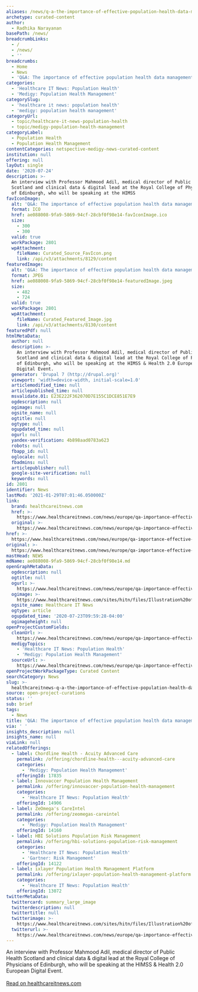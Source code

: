 ```yaml
---
aliases: /news/q-a-the-importance-of-effective-population-health-data-management
archetype: curated-content
author:
  - Radhika Narayanan
basePath: /news/
breadcrumbLinks:
  - /
  - /news/
  - ''
breadcrumbs:
  - Home
  - News
  - 'Q&A: The importance of effective population health data management'
categories:
  - 'Healthcare IT News: Population Health'
  - 'Medigy: Population Health Management'
categorySlug:
  - 'healthcare it news: population health'
  - 'medigy: population health management'
categoryUrl:
  - topic/healthcare-it-news-population-health
  - topic/medigy-population-health-management
categoryLabel:
  - Population Health
  - Population Health Management
contentCategories: netspective-medigy-news-curated-content
institution: null
offering: null
layOut: single
date: '2020-07-24'
description: >-
  An interview with Professor Mahmood Adil, medical director of Public Health
  Scotland and clinical data & digital lead at the Royal College of Physicians
  of Edinburgh, who will be speaking at the HIMSS
favIconImage:
  alt: 'Q&A: The importance of effective population health data management'
  format: ICO
  href: ae088008-9fa9-5869-94cf-28cbf0f98e14-favIconImage.ico
  size:
    - 300
    - 300
  valid: true
  workPackage: 2801
  wpAttachment:
    fileName: Curated_Source_FavIcon.png
    link: /api/v3/attachments/8129/content
featuredImage:
  alt: 'Q&A: The importance of effective population health data management'
  format: JPEG
  href: ae088008-9fa9-5869-94cf-28cbf0f98e14-featuredImage.jpeg
  size:
    - 482
    - 724
  valid: true
  workPackage: 2801
  wpAttachment:
    fileName: Curated_Featured_Image.jpg
    link: /api/v3/attachments/8130/content
featuredPdf: null
htmlMetaData:
  author: null
  description: >-
    An interview with Professor Mahmood Adil, medical director of Public Health
    Scotland and clinical data & digital lead at the Royal College of Physicians
    of Edinburgh, who will be speaking at the HIMSS & Health 2.0 European
    Digital Event.
  generator: 'Drupal 7 (http://drupal.org)'
  viewport: 'width=device-width, initial-scale=1.0'
  articlemodified_time: null
  articlepublished_time: null
  msvalidate.01: E23E222F362070D7E155C1DCE851E7E9
  ogdescription: null
  ogimage: null
  ogsite_name: null
  ogtitle: null
  ogtype: null
  ogupdated_time: null
  ogurl: null
  yandex-verification: 4b898aad0783a623
  robots: null
  fbapp_id: null
  oglocale: null
  fbadmins: null
  articlepublisher: null
  google-site-verification: null
  keywords: null
id: 2801
identifier: News
lastMod: '2021-01-29T07:01:46.050000Z'
link:
  brand: healthcareitnews.com
  href: >-
    https://www.healthcareitnews.com/news/europe/qa-importance-effective-population-health-data-management
  original: >-
    https://www.healthcareitnews.com/news/europe/qa-importance-effective-population-health-data-management
href: >-
  https://www.healthcareitnews.com/news/europe/qa-importance-effective-population-health-data-management
original: >-
  https://www.healthcareitnews.com/news/europe/qa-importance-effective-population-health-data-management
mastHead: NEWS
mdName: ae088008-9fa9-5869-94cf-28cbf0f98e14.md
openGraphMetaData:
  ogdescription: null
  ogtitle: null
  ogurl: >-
    https://www.healthcareitnews.com/news/europe/qa-importance-effective-population-health-data-management
  ogimage: >-
    https://www.healthcareitnews.com/sites/hitn/files/Illustration%20of%20health%20data%20research_0.jpg
  ogsite_name: Healthcare IT News
  ogtype: article
  ogupdated_time: '2020-07-23T09:59:28-04:00'
  ogimageheight: null
openProjectCustomFields:
  cleanUrl: >-
    https://www.healthcareitnews.com/news/europe/qa-importance-effective-population-health-data-management
  medigyTopics:
    - 'Healthcare IT News: Population Health'
    - 'Medigy: Population Health Management'
  sourceUrl: >-
    https://www.healthcareitnews.com/news/europe/qa-importance-effective-population-health-data-management
openProjectWorkPackageType: Curated Content
searchCategory: News
slug: >-
  healthcareitnews-q-a-the-importance-of-effective-population-health-data-management
source: open-project-curations
status: ''
sub: brief
tags:
  - News
title: 'Q&A: The importance of effective population health data management'
via: ' '
insights_description: null
insights_name: null
viaLink: null
relatedOfferings:
  - label: Chordline Health - Acuity Advanced Care
    permalink: /offering/chordline-health---acuity-advanced-care
    categories:
      - 'Medigy: Population Health Management'
    offeringId: 17835
  - label: Innovaccer Population Health Management
    permalink: /offering/innovaccer-population-health-management
    categories:
      - 'Healthcare IT News: Population Health'
    offeringId: 14906
  - label: ZeOmega's CareIntel
    permalink: /offering/zeomegas-careintel
    categories:
      - 'Medigy: Population Health Management'
    offeringId: 14160
  - label: HBI Solutions Population Risk Management
    permalink: /offering/hbi-solutions-population-risk-management
    categories:
      - 'Healthcare IT News: Population Health'
      - 'Gartner: Risk Management'
    offeringId: 14122
  - label: ixlayer Population Health Management Platform
    permalink: /offering/ixlayer-population-health-management-platform
    categories:
      - 'Healthcare IT News: Population Health'
    offeringId: 13072
twitterMetaData:
  twittercard: summary_large_image
  twitterdescription: null
  twittertitle: null
  twitterimage: >-
    https://www.healthcareitnews.com/sites/hitn/files/Illustration%20of%20health%20data%20research_0.jpg
  twitterurl: >-
    https://www.healthcareitnews.com/news/europe/qa-importance-effective-population-health-data-management
---
```

An interview with Professor Mahmood Adil, medical director of Public Health Scotland and clinical data & digital lead at the Royal College of Physicians of Edinburgh, who will be speaking at the HIMSS & Health 2.0 European Digital Event.
<br><br><a target="_blank" href=https://www.healthcareitnews.com/news/europe/qa-importance-effective-population-health-data-management>Read on healthcareitnews.com</a>